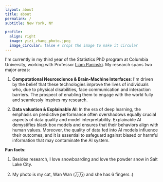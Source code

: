 ```yaml
---
layout: about
title: about
permalink: /
subtitle: New York, NY

profile:
  align: right
  image: yizi_zhang_photo.jpeg
  image_circular: false # crops the image to make it circular
---
```


I'm currently in my third year of the Statistics PhD program at Columbia University, working with Professor [Liam Paninski](https://scholar.google.com/citations?user=FayXlTYAAAAJ&hl=en). My research spans two major areas: 

1. **Computational Neuroscience & Brain-Machine Interfaces**: I'm driven by the belief that these technologies improve the lives of individuals who, due to physical disabilities, face communication and interaction barriers. The prospect of enabling them to engage with the world fully and seamlessly inspires my research. 

2. **Data valuation & Explainable AI**: In the era of deep learning, the emphasis on predictive performance often overshadows equally crucial aspects of data quality and model interpretability. Explainable AI demystifies black box models and ensures that their behaviors align with human values. Moreover, the quality of data fed into AI models influence their outcomes, and it is essential to safeguard against biased or harmful information that may contaminate the AI system.

**Fun facts**: 

1. Besides research, I love snowboarding and love the powder snow in Salt Lake City. 

2. My photo is my cat, Wan Wan (万万) and she has 6 fingers :) 



